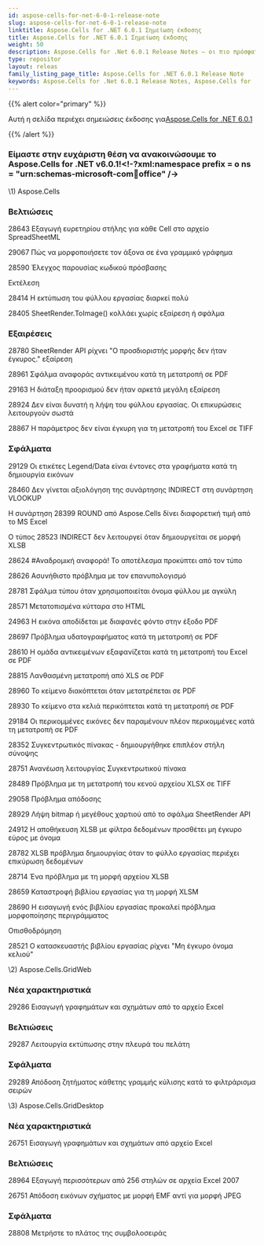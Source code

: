 ```yaml
---
id: aspose-cells-for-net-6-0-1-release-note
slug: aspose-cells-for-net-6-0-1-release-note
linktitle: Aspose.Cells for .NET 6.0.1 Σημείωση έκδοσης
title: Aspose.Cells for .NET 6.0.1 Σημείωση έκδοσης
weight: 50
description: Aspose.Cells for .Net 6.0.1 Release Notes – οι πιο πρόσφατες βελτιώσεις, νέες δυνατότητες και επιδιορθώσεις
type: repositor
layout: releas
family_listing_page_title: Aspose.Cells for .NET 6.0.1 Release Note
keywords: Aspose.Cells for .Net 6.0.1 Release Notes, Aspose.Cells for .Net 6.0.1 updates and fixe
---
```

{{% alert color="primary" %}} 

 Αυτή η σελίδα περιέχει σημειώσεις έκδοσης για[Aspose.Cells for .NET 6.0.1](https://releases.aspose.com/cells/net/new-releases/aspose.cells-for-.net-6.0.1/)

{{% /alert %}} 
###  **Είμαστε στην ευχάριστη θέση να ανακοινώσουμε το Aspose.Cells for .NET v6.0.1!<!-?xml:namespace prefix = o ns = "urn:schemas-microsoft-com:office:office" /->**
\1) Aspose.Cells 
###  **Βελτιώσεις**
 28643 Εξαγωγή ευρετηρίου στήλης για κάθε Cell στο αρχείο SpreadSheetML

 29067 Πώς να μορφοποιήσετε τον άξονα σε ένα γραμμικό γράφημα

 28590 Έλεγχος παρουσίας κωδικού πρόσβασης

 Εκτέλεση

 28414 Η εκτύπωση του φύλλου εργασίας διαρκεί πολύ

 28405 SheetRender.ToImage() κολλάει χωρίς εξαίρεση ή σφάλμα
###  **Εξαιρέσεις**
 28780 SheetRender API ρίχνει "Ο προσδιοριστής μορφής δεν ήταν έγκυρος." εξαίρεση

 28961 Σφάλμα αναφοράς αντικειμένου κατά τη μετατροπή σε PDF

 29163 Η διάταξη προορισμού δεν ήταν αρκετά μεγάλη εξαίρεση

28924 Δεν είναι δυνατή η λήψη του φύλλου εργασίας. Οι επικυρώσεις λειτουργούν σωστά

 28867 Η παράμετρος δεν είναι έγκυρη για τη μετατροπή του Excel σε TIFF
###  **Σφάλματα**
 29129 Οι ετικέτες Legend/Data είναι έντονες στα γραφήματα κατά τη δημιουργία εικόνων

 28460 Δεν γίνεται αξιολόγηση της συνάρτησης INDIRECT στη συνάρτηση VLOOKUP

 Η συνάρτηση 28399 ROUND από Aspose.Cells δίνει διαφορετική τιμή από το MS Excel

 Ο τύπος 28523 INDIRECT δεν λειτουργεί όταν δημιουργείται σε μορφή XLSB

 28624 #Αναδρομική αναφορά! Το αποτέλεσμα προκύπτει από τον τύπο

 28626 Ασυνήθιστο πρόβλημα με τον επανυπολογισμό

 28781 Σφάλμα τύπου όταν χρησιμοποιείται όνομα φύλλου με αγκύλη

 28571 Μετατοπισμένα κύτταρα στο HTML

 24963 Η εικόνα αποδίδεται με διαφανές φόντο στην έξοδο PDF

 28697 Πρόβλημα υδατογραφήματος κατά τη μετατροπή σε PDF

 28610 Η ομάδα αντικειμένων εξαφανίζεται κατά τη μετατροπή του Excel σε PDF

 28815 Λανθασμένη μετατροπή από XLS σε PDF

 28960 Το κείμενο διακόπτεται όταν μετατρέπεται σε PDF

28930 Το κείμενο στα κελιά περικόπτεται κατά τη μετατροπή σε PDF

 29184 Οι περικομμένες εικόνες δεν παραμένουν πλέον περικομμένες κατά τη μετατροπή σε PDF

 28352 Συγκεντρωτικός πίνακας - δημιουργήθηκε επιπλέον στήλη σύνοψης

 28751 Ανανέωση λειτουργίας Συγκεντρωτικού πίνακα

 28489 Πρόβλημα με τη μετατροπή του κενού αρχείου XLSX σε TIFF

 29058 Πρόβλημα απόδοσης

 28929 Λήψη bitmap ή μεγέθους χαρτιού από το σφάλμα SheetRender API

 24912 Η αποθήκευση XLSB με φίλτρα δεδομένων προσθέτει μη έγκυρο εύρος με όνομα

 28782 XLSB πρόβλημα δημιουργίας όταν το φύλλο εργασίας περιέχει επικύρωση δεδομένων

 28714 Ένα πρόβλημα με τη μορφή αρχείου XLSB

 28659 Καταστροφή βιβλίου εργασίας για τη μορφή XLSM

 28690 Η εισαγωγή ενός βιβλίου εργασίας προκαλεί πρόβλημα μορφοποίησης περιγράμματος

 Οπισθοδρόμηση

 28521 Ο κατασκευαστής βιβλίου εργασίας ρίχνει "Μη έγκυρο όνομα κελιού"

 \2) Aspose.Cells.GridWeb
###  **Νέα χαρακτηριστικά**
 29286 Εισαγωγή γραφημάτων και σχημάτων από το αρχείο Excel
###  **Βελτιώσεις**
 29287 Λειτουργία εκτύπωσης στην πλευρά του πελάτη
###  **Σφάλματα**
29289 Απόδοση ζητήματος κάθετης γραμμής κύλισης κατά το φιλτράρισμα σειρών

 \3) Aspose.Cells.GridDesktop
###  **Νέα χαρακτηριστικά**
 26751 Εισαγωγή γραφημάτων και σχημάτων από αρχείο Excel
###  **Βελτιώσεις**
 28964 Εξαγωγή περισσότερων από 256 στηλών σε αρχεία Excel 2007

 26751 Απόδοση εικόνων σχήματος με μορφή EMF αντί για μορφή JPEG
###  **Σφάλματα**
 28808 Μετρήστε το πλάτος της συμβολοσειράς
